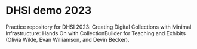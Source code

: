 # DHSI demo 2023

Practice repository for DHSI 2023: Creating Digital Collections with Minimal Infrastructure: Hands On with CollectionBuilder for Teaching and Exhibits (Olivia Wikle, Evan Williamson, and Devin Becker).
